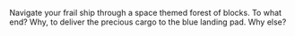 Navigate your frail ship through a space themed forest of blocks. To what end? Why, to deliver the precious cargo to the blue landing pad. Why else?